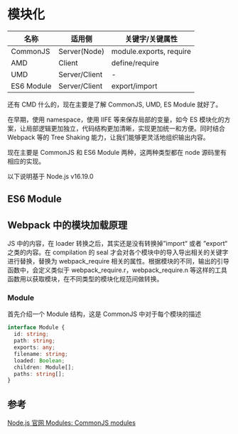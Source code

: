 # 模块化

| 名称       | 适用侧        | 关键字/关键属性         |
| ---------- | ------------- | ----------------------- |
| CommonJS   | Server(Node)  | module.exports, require |
| AMD        | Client        | define/require          |
| UMD        | Server/Client | -                       |
| ES6 Module | Server/Client | export/import           |

<!-- TODO Server 端的 ES6 Module -->

还有 CMD 什么的，现在主要是了解 CommonJS, UMD, ES Module 就好了。

在早期，使用 namespace，使用 IIFE 等来保存局部的变量，如今 ES 模块化的方案，让局部逻辑更加独立，代码结构更加清晰，实现更加统一和方便。同时结合 Webpack 等的 Tree Shaking 能力，让我们能够更灵活地组织输出内容。

现在主要是 CommonJS 和 ES6 Module 两种，这两种类型都在 node 源码里有相应的实现。

以下说明基于 Node.js v16.19.0

## ES6 Module

## Webpack 中的模块加载原理

JS 中的内容，在 loader 转换之后，其实还是没有转换掉”import“ 或者 ”export“ 之类的内容。在 compilation 的 seal 才会对各个模块中的导入导出相关的关键字进行替换，替换为 webpack_require 相关的属性。根据模块的不同，输出的引导函数中，会定义类似于 webpack_require.r，webpack_require.n 等这样的工具函数用以获取模块，在不同类型的模块化规范间做转换。

<!-- https://developer.mozilla.org/en-US/docs/Web/JavaScript/Guide/Modules -->

<!-- JS的加载过程 https://v8.dev/features/modules#mjs -->
<!-- importmap. -->

<!-- v8 https://v8.dev/docs -->
<!-- https://hacks.mozilla.org/2018/03/es-modules-a-cartoon-deep-dive/ -->

<!-- 依赖管理 -->

<!-- 查看 NodeJS的源码 https://github.com/nodejs/node/blob/main/lib/internal/modules/cjs/loader.js -->

### Module

首先介绍一个 Module 结构，这是 CommonJS 中对于每个模块的描述

```ts
interface Module {
  id: string;
  path: string;
  exports: any;
  filename: string;
  loaded: Boolean;
  children: Module[];
  paths: string[];
}
```

## 参考

[Node.js 官网 Modules: CommonJS modules](https://nodejs.org/docs/latest-v16.x/api/modules.html#modules-commonjs-modules)

<!-- node:fs 和 fs 有什么区别 -->

<!-- 写文章的能力还是很需要提高呀，差太多了，时常回来看看自己写的内容，就会发现写得很多问题 -->
